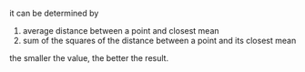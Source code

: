 it can be determined by
1. average distance between a point and closest mean
2. sum of the squares of the distance between a point and its closest mean

the smaller the value, the better the result.